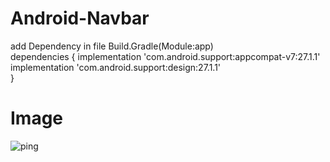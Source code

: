 # Android-Navbar
add  Dependency in file  Build.Gradle(Module:app) </br>
dependencies {
  implementation 'com.android.support:appcompat-v7:27.1.1'  </br>
  implementation 'com.android.support:design:27.1.1' </br>
}                                                    </br>
# Image
<img src="https://scontent.fbkk5-3.fna.fbcdn.net/v/t1.15752-9/91327880_1090322114666142_4197960430213136384_n.png?_nc_cat=105&amp;_nc_sid=b96e70&amp;_nc_ohc=hE-GiWGq5qMAX9uby34&amp;_nc_ht=scontent.fbkk5-3.fna&amp;oh=f73f771fac9a6170c6ff7a928bad8bdc&amp;oe=5EA3F6AF" alt="ping">
